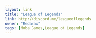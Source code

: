 ```yaml
---
layout: link
title: "League of Legends"
link: http://discord.me/leagueoflegends
owner: "Redarax"
tags: [Moba Games,League of Legends]
---
```

